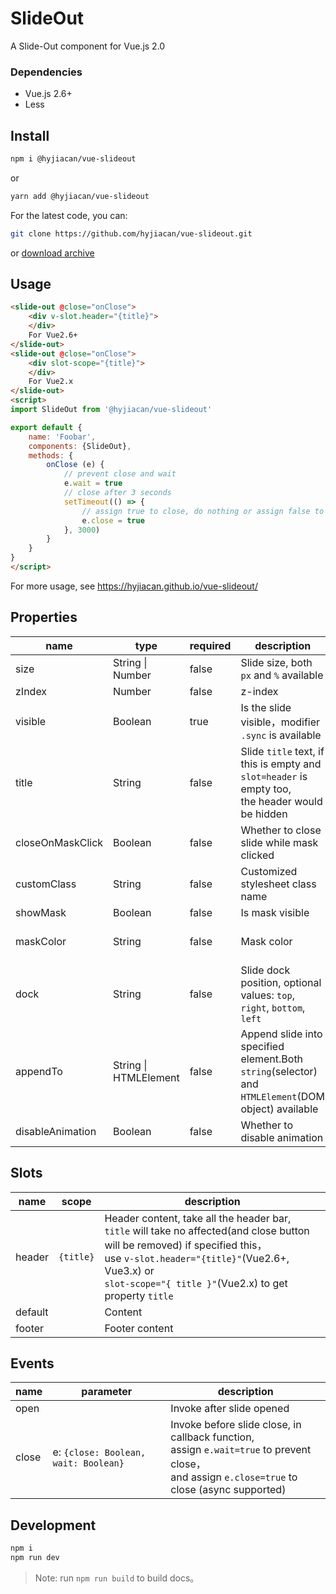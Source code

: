 # SlideOut

A Slide-Out component for Vue.js 2.0

### Dependencies
- Vue.js 2.6+
- Less

## Install

```bash
npm i @hyjiacan/vue-slideout
```

or

```bash
yarn add @hyjiacan/vue-slideout
```

For the latest code, you can:

```bash
git clone https://github.com/hyjiacan/vue-slideout.git
```
or [download archive](https://github.com/hyjiacan/vue-slideout/archive/master.zip)

## Usage

```html
<slide-out @close="onClose">
    <div v-slot.header="{title}">
    </div>
    For Vue2.6+
</slide-out>
<slide-out @close="onClose">
    <div slot-scope="{title}">
    </div>
    For Vue2.x
</slide-out>
<script>
import SlideOut from '@hyjiacan/vue-slideout'

export default {
    name: 'Foobar',
    components: {SlideOut},
    methods: {
        onClose (e) {
            // prevent close and wait
            e.wait = true
            // close after 3 seconds
            setTimeout(() => {
                // assign true to close, do nothing or assign false to cancel close.
                e.close = true
            }, 3000)
        }
    }
}
</script>
```

For more usage, see https://hyjiacan.github.io/vue-slideout/

## Properties

|name|type|required|description|default|
|---|---|---|---|---|
|size|String \| Number|false|Slide size, both `px` and `%` available|400|
|zIndex|Number|false|z-index|1997|
|visible|Boolean|true|Is the slide visible，modifier `.sync` is available|false|
|title|String|false|Slide `title` text, if this is empty and `slot=header` is empty too,<br/>the header would be hidden||
|closeOnMaskClick|Boolean|false|Whether to close slide while mask clicked|true|
|customClass|String|false|Customized stylesheet class name||
|showMask|Boolean|false|Is mask visible|true|
|maskColor|String|false|Mask color|rgba(0, 0, 0, 0.5)|
|dock|String|false|Slide dock position, optional values: `top`, `right`, `bottom`, `left`|right|
|appendTo|String \| HTMLElement|false|Append slide into specified element.Both `string`(selector) and<br/>`HTMLElement`(DOM object) available|null|
|disableAnimation|Boolean|false|Whether to disable animation|false|

## Slots

|name|scope|description|
|---|---|---|
|header|`{title}`|Header content, take all the header bar, <br/>`title` will take no affected(and close button will be removed) if specified this，<br/>use `v-slot.header="{title}"`(Vue2.6+, Vue3.x) or<br/>`slot-scope="{ title }"`(Vue2.x) to get property `title`|
|default||Content|
|footer||Footer content|


## Events

|name|parameter|description|
|---|---|---|
|open||Invoke after slide opened|
|close|e: `{close: Boolean, wait: Boolean}`|Invoke before slide close, in callback function, <br/>assign `e.wait=true` to prevent close，<br/>and assign `e.close=true` to close (async supported)|

## Development

```bash
npm i
npm run dev
```

> Note: run `npm run build` to build docs。
